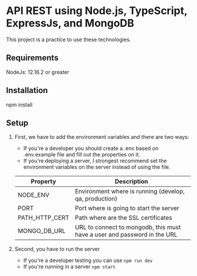 # API REST using Node.js, TypeScript, ExpressJs, and MongoDB

This project is a practice to use these technologies.

## Requirements

NodeJs: 12.16.2 or greater

## Installation

npm install

## Setup

1. First, we have to add the environment variables and there are two ways:
    - If you're a developer you should create a .env based on .env.example file and fill out the properties on it.
    - If you're deploying a server, I strongest recommend set the environment variables on the server instead of using the file.

    Property       | Description
    ---------      |------------
    NODE_ENV       |Environment where is running (develop, qa, production)
    PORT           |Port where is going to start the server
    PATH_HTTP_CERT |Path where are the SSL certificates
    MONGO_DB_URL   |URL to connect to mongodb, this must have a user and password in the URL

1. Second, you have to run the server
    - If you're a developer testing you can use `npm run dev`
    - If you're running in a server `npm start`
